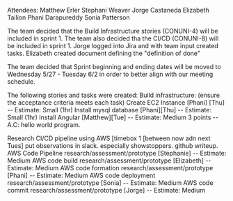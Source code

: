 Attendees:
Matthew Erler
Stephani Weaver
Jorge Castaneda
Elizabeth Tailion
Phani Darapureddy
Sonia Patterson

The team decided that the Build Infrastructure stories (CONUNI-4) will be included in sprint 1.
The team also decided tha the CI/CD (CONUNI-8) will be included in sprint 1.
Jorge logged into Jira and with team input created tasks.
Elizabeth created document defining the "definition of done"

The team decided that Sprint beginning and ending dates will be moved to Wednesday 5/27 - Tuesday 6/2 in order to better align with our meeting schedule.

The following stories and tasks were created:
Build infrastructure: (ensure the acceptance criteria meets each task)
	Create EC2 Instance [Phani] [Thu] -- Estimate: Small (1hr)
	Install mysql database [Phani][Thu] -- Estimate: Small (1hr)
	Install Angular [Matthew][Tue] -- Estimate: Medium 3 points -- A.C: hello world program.
  
Research CI/CD pipeline using AWS [timebox 1 [between now adn next Tues]
put observations in slack. especially showstoppers. github writeup.
	AWS Code Pipeline research/assessment/prototype [Stephanie] -- Estimate: Medium
	AWS code build research/assessment/prototype [Elizabeth] -- Estimate: Medium
	AWS code formation research/assessment/prototype [Phani] -- Estimate: Medium
	AWS code deployment research/assessment/prototype [Sonia] -- Estimate: Medium
	AWS code commit research/assessment/prototype [Jorge] -- Estimate: Medium
